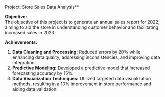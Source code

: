 Project: Store Sales Data Analysis**

**Objective:**  
The objective of this project is to generate an annual sales report for 2022, aiming to aid the store in understanding customer behavior and facilitating increased sales in 2023.

**Achievements:**
1. **Data Cleaning and Processing:** Reduced errors by 20% while enhancing data quality, addressing inconsistencies, and improving data integration.
2. **Predictive Modeling:** Developed a predictive model that increased forecasting accuracy by 15%.
3. **Data Visualization Techniques:** Utilized targeted data visualization methods, resulting in a 10% improvement in store performance and aiding data validation.
